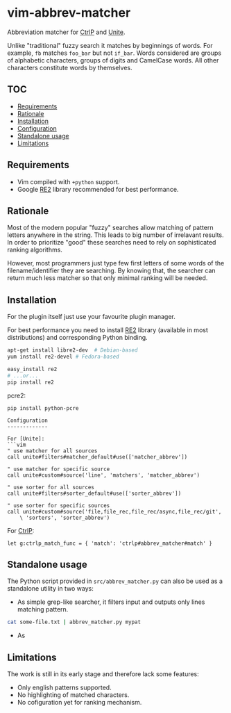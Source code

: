 vim-abbrev-matcher
==================

Abbreviation matcher for [CtrlP] and [Unite].

Unlike "traditional" fuzzy search it matches by beginnings of words.
For example, `fb` matches `foo_bar` but not `if_bar`. Words considered are
groups of alphabetic characters, groups of digits and CamelCase words.
All other characters constitute words by themselves.


TOC
-----------------

- [Requirements](#requirements)
- [Rationale](#rationale)
- [Installation](#installation)
- [Configuration](#configuration)
- [Standalone usage](#standalone)
- [Limitations](#limitations)


Requirements
------------
 - Vim compiled with `+python` support.
 - Google [RE2] library recommended for best performance.


Rationale
---------

Most of the modern popular "fuzzy" searches allow matching of pattern letters
anywhere in the string. This leads to big number of irrelavant results.
In order to prioritize "good" these searches need to rely on sophisticated
ranking algorithms.

However, most programmers just type few first letters of some words of the
filename/identifier they are searching. By knowing that, the searcher can return
much less matcher so that only minimal ranking will be needed.


Installation
------------

For the plugin itself just use your favourite plugin manager.

For best performance you need to install [RE2] library (available in most
distributions) and corresponding Python binding.

```bash
apt-get install libre2-dev  # Debian-based
yum install re2-devel # Fedora-based

easy_install re2
# ...or...
pip install re2
```

pcre2:
```
pip install python-pcre

Configuration
-------------

For [Unite]:
```vim
" use matcher for all sources
call unite#filters#matcher_default#use(['matcher_abbrev'])

" use matcher for specific source
call unite#custom#source('line', 'matchers', 'matcher_abbrev')

" use sorter for all sources
call unite#filters#sorter_default#use(['sorter_abbrev'])

" use sorter for specific sources
call unite#custom#source('file,file_rec,file_rec/async,file_rec/git',
    \ 'sorters', 'sorter_abbrev')
```

For [CtrlP]:
```vim
let g:ctrlp_match_func = { 'match': 'ctrlp#abbrev_matcher#match' }
```


Standalone usage
----------------
The Python script provided in `src/abbrev_matcher.py` can also be used as a
standalone utility in two ways:

- As simple grep-like searcher, it filters input and outputs only lines matching
pattern.
```bash
cat some-file.txt | abbrev_matcher.py mypat
```

- As 


Limitations
-----------

The work is still in its early stage and therefore lack some features:
- Only english patterns supported.
- No highlighting of matched characters.
- No cofiguration yet for ranking mechanism.



[CtrlP]: https://github.com/ctrlpvim/ctrlp.vim
[Unite]: https://github.com/Shougo/unite.vim
[RE2]: https://github.com/google/re2
